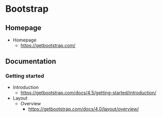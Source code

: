 # Bootstrap
## Homepage
* Homepage
  * https://getbootstrap.com/

## Documentation
### Getting started
* Introduction
  * https://getbootstrap.com/docs/4.5/getting-started/introduction/
* Layout
  * Overview
    * https://getbootstrap.com/docs/4.0/layout/overview/
